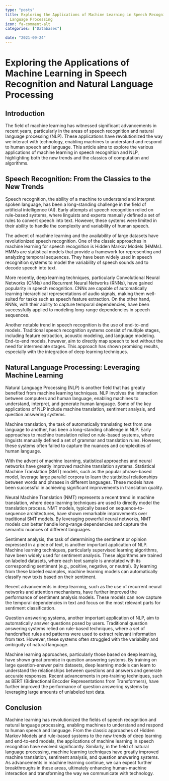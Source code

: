 ```yaml
---
type: "posts"
title: Exploring the Applications of Machine Learning in Speech Recognition and Natural
  Language Processing
icon: fa-comment-alt
categories: ["Databases"]

date: "2021-09-24"
---
```




# Exploring the Applications of Machine Learning in Speech Recognition and Natural Language Processing

## Introduction

The field of machine learning has witnessed significant advancements in recent years, particularly in the areas of speech recognition and natural language processing (NLP). These applications have revolutionized the way we interact with technology, enabling machines to understand and respond to human speech and language. This article aims to explore the various applications of machine learning in speech recognition and NLP, highlighting both the new trends and the classics of computation and algorithms.

## Speech Recognition: From the Classics to the New Trends

Speech recognition, the ability of a machine to understand and interpret spoken language, has been a long-standing challenge in the field of artificial intelligence (AI). Early attempts at speech recognition relied on rule-based systems, where linguists and experts manually defined a set of rules to convert speech into text. However, these systems were limited in their ability to handle the complexity and variability of human speech.

The advent of machine learning and the availability of large datasets have revolutionized speech recognition. One of the classic approaches in machine learning for speech recognition is Hidden Markov Models (HMMs). HMMs are statistical models that provide a framework for representing and analyzing temporal sequences. They have been widely used in speech recognition systems to model the variability of speech sounds and to decode speech into text.

More recently, deep learning techniques, particularly Convolutional Neural Networks (CNNs) and Recurrent Neural Networks (RNNs), have gained popularity in speech recognition. CNNs are capable of automatically learning hierarchical representations of audio signals, making them well-suited for tasks such as speech feature extraction. On the other hand, RNNs, with their ability to capture temporal dependencies, have been successfully applied to modeling long-range dependencies in speech sequences.

Another notable trend in speech recognition is the use of end-to-end models. Traditional speech recognition systems consist of multiple stages, including feature extraction, acoustic modeling, and language modeling. End-to-end models, however, aim to directly map speech to text without the need for intermediate stages. This approach has shown promising results, especially with the integration of deep learning techniques.

## Natural Language Processing: Leveraging Machine Learning

Natural Language Processing (NLP) is another field that has greatly benefited from machine learning techniques. NLP involves the interaction between computers and human language, enabling machines to understand, interpret, and generate human language. Some of the key applications of NLP include machine translation, sentiment analysis, and question answering systems.

Machine translation, the task of automatically translating text from one language to another, has been a long-standing challenge in NLP. Early approaches to machine translation relied on rule-based systems, where linguists manually defined a set of grammar and translation rules. However, these systems often failed to capture the nuances and complexities of human language.

With the advent of machine learning, statistical approaches and neural networks have greatly improved machine translation systems. Statistical Machine Translation (SMT) models, such as the popular phrase-based model, leverage large parallel corpora to learn the statistical relationships between words and phrases in different languages. These models have been successful in achieving significant improvements in translation quality.

Neural Machine Translation (NMT) represents a recent trend in machine translation, where deep learning techniques are used to directly model the translation process. NMT models, typically based on sequence-to-sequence architectures, have shown remarkable improvements over traditional SMT models. By leveraging powerful neural networks, NMT models can better handle long-range dependencies and capture the semantic nuances of different languages.

Sentiment analysis, the task of determining the sentiment or opinion expressed in a piece of text, is another important application of NLP. Machine learning techniques, particularly supervised learning algorithms, have been widely used for sentiment analysis. These algorithms are trained on labeled datasets, where each text sample is annotated with its corresponding sentiment (e.g., positive, negative, or neutral). By learning from these labeled examples, machine learning models can automatically classify new texts based on their sentiment.

Recent advancements in deep learning, such as the use of recurrent neural networks and attention mechanisms, have further improved the performance of sentiment analysis models. These models can now capture the temporal dependencies in text and focus on the most relevant parts for sentiment classification.

Question answering systems, another important application of NLP, aim to automatically answer questions posed by users. Traditional question answering systems relied on rule-based techniques, where a set of handcrafted rules and patterns were used to extract relevant information from text. However, these systems often struggled with the variability and ambiguity of natural language.

Machine learning approaches, particularly those based on deep learning, have shown great promise in question answering systems. By training on large question-answer pairs datasets, deep learning models can learn to understand the relationships between questions and answers and generate accurate responses. Recent advancements in pre-training techniques, such as BERT (Bidirectional Encoder Representations from Transformers), have further improved the performance of question answering systems by leveraging large amounts of unlabeled text data.

## Conclusion

Machine learning has revolutionized the fields of speech recognition and natural language processing, enabling machines to understand and respond to human speech and language. From the classic approaches of Hidden Markov Models and rule-based systems to the new trends of deep learning and end-to-end models, the applications of machine learning in speech recognition have evolved significantly. Similarly, in the field of natural language processing, machine learning techniques have greatly improved machine translation, sentiment analysis, and question answering systems. As advancements in machine learning continue, we can expect further breakthroughs in these areas, ultimately enhancing human-machine interaction and transforming the way we communicate with technology.